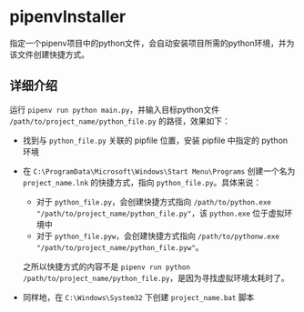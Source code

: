 # pipenvInstaller

指定一个pipenv项目中的python文件，会自动安装项目所需的python环境，并为该文件创建快捷方式。

## 详细介绍

运行 `pipenv run python main.py`，并输入目标python文件 `/path/to/project_name/python_file.py` 的路径，效果如下：

- 找到与 `python_file.py` 关联的 pipfile 位置，安装 pipfile 中指定的 python 环境

- 在 `C:\ProgramData\Microsoft\Windows\Start Menu\Programs` 创建一个名为 `project_name.lnk` 的快捷方式，指向 `python_file.py`。具体来说：

  - 对于 `python_file.py`，会创建快捷方式指向 `/path/to/python.exe "/path/to/project_name/python_file.py"`，该 `python.exe` 位于虚拟环境中
  - 对于 `python_file.pyw`，会创建快捷方式指向 `/path/to/pythonw.exe "/path/to/project_name/python_file.pyw"`。

  之所以快捷方式的内容不是 `pipenv run python /path/to/project_name/python_file.py`，是因为寻找虚拟环境太耗时了。

- 同样地，在 `C:\Windows\System32` 下创建 `project_name.bat` 脚本